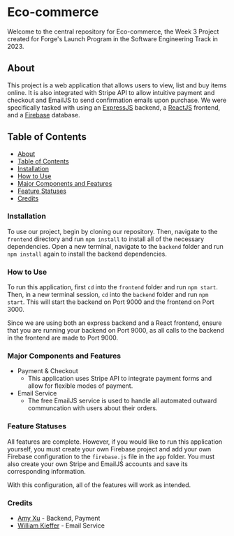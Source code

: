 # Eco-commerce

Welcome to the central repository for Eco-commerce, the Week 3 Project created for Forge's Launch Program in the Software Engineering Track in 2023. 

## About

This project is a web application that allows users to view, list and buy items online. It is also integrated with Stripe API to allow intuitive payment and checkout and EmailJS to send confirmation emails upon purchase. We were specifically tasked with using an [ExpressJS](https://expressjs.com/) backend, a [ReactJS](https://reactjs.org/) frontend, and a [Firebase](https://firebase.google.com/) database.

## Table of Contents

- [About](#about)
- [Table of Contents](#table-of-contents)
- [Installation](#installation)
- [How to Use](#how-to-use)
- [Major Components and Features](#major-components-and-features)
- [Feature Statuses](#feature-statuses)
- [Credits](#credits)

### Installation

To use our project, begin by cloning our repository. Then, navigate to the `frontend` directory and run `npm install` to install all of the necessary dependencies. Open a new terminal, navigate to the `backend` folder and run `npm install` again to install the backend dependencies.

### How to Use

To run this application, first `cd` into the `frontend` folder and run `npm start`. Then, in a new terminal session, `cd` into the `backend` folder and run `npm start`. This will start the backend on Port 9000 and the frontend on Port 3000.

Since we are using both an express backend and a React frontend, ensure that you are running your backend on Port 9000, as all calls to the backend in the frontend are made to Port 9000. 

### Major Components and Features

* Payment & Checkout
    * This application uses Stripe API to integrate payment forms and allow for flexible modes of payment. 
* Email Service
    * The free EmailJS service is used to handle all automated outward communcation with users about their orders.

### Feature Statuses

All features are complete. However, if you would like to run this application yourself, you must create your own Firebase project and add your own Firebase configuration to the `firebase.js` file in the `app` folder. You must also create your own Stripe and EmailJS accounts and save its corresponding information.

With this configuration, all of the features will work as intended.

### Credits

* [Amy Xu](https://www.linkedin.com/in/amyxu08/) - Backend, Payment
* [William Kieffer](https://www.linkedin.com/in/williamkieffer24/) - Email Service
